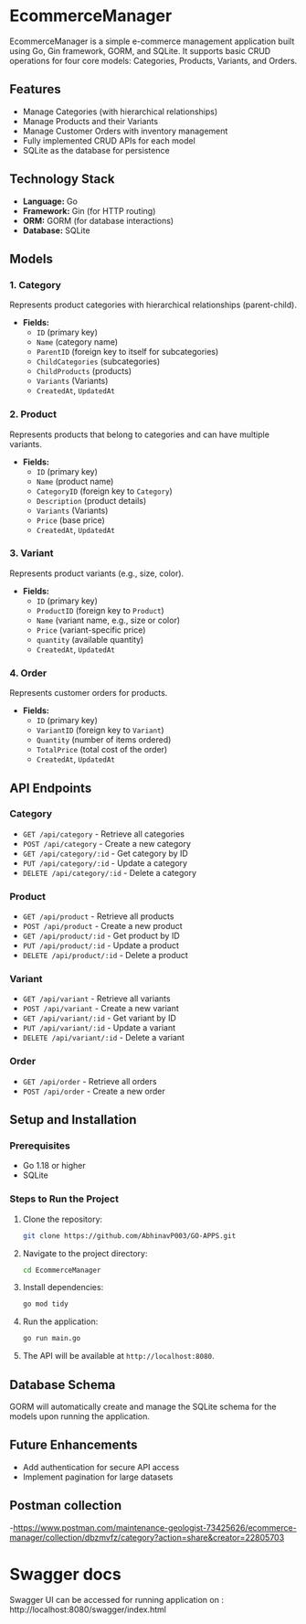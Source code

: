 # EcommerceManager

EcommerceManager is a simple e-commerce management application built using Go, Gin framework, GORM, and SQLite. It supports basic CRUD operations for four core models: Categories, Products, Variants, and Orders.

## Features

- Manage Categories (with hierarchical relationships)
- Manage Products and their Variants
- Manage Customer Orders with inventory management
- Fully implemented CRUD APIs for each model
- SQLite as the database for persistence

## Technology Stack

- **Language:** Go
- **Framework:** Gin (for HTTP routing)
- **ORM:** GORM (for database interactions)
- **Database:** SQLite

## Models

### 1. Category

Represents product categories with hierarchical relationships (parent-child).

- **Fields:**
  - `ID` (primary key)
  - `Name` (category name)
  - `ParentID` (foreign key to itself for subcategories)
  - `ChildCategories` (subcategories)
  - `ChildProducts` (products)
  - `Variants` (Variants)
  - `CreatedAt`, `UpdatedAt`

### 2. Product

Represents products that belong to categories and can have multiple variants.

- **Fields:**
  - `ID` (primary key)
  - `Name` (product name)
  - `CategoryID` (foreign key to `Category`)
  - `Description` (product details)
  - `Variants` (Variants)
  - `Price` (base price)
  - `CreatedAt`, `UpdatedAt`

### 3. Variant

Represents product variants (e.g., size, color).

- **Fields:**
  - `ID` (primary key)
  - `ProductID` (foreign key to `Product`)
  - `Name` (variant name, e.g., size or color)
  - `Price` (variant-specific price)
  - `quantity` (available quantity)
  - `CreatedAt`, `UpdatedAt`

### 4. Order

Represents customer orders for products.

- **Fields:**
  - `ID` (primary key)
  - `VariantID` (foreign key to `Variant`)
  - `Quantity` (number of items ordered)
  - `TotalPrice` (total cost of the order)
  - `CreatedAt`, `UpdatedAt`

## API Endpoints

### Category

- `GET /api/category` - Retrieve all categories
- `POST /api/category` - Create a new category
- `GET /api/category/:id` - Get category by ID
- `PUT /api/category/:id` - Update a category
- `DELETE /api/category/:id` - Delete a category

### Product

- `GET /api/product` - Retrieve all products
- `POST /api/product` - Create a new product
- `GET /api/product/:id` - Get product by ID
- `PUT /api/product/:id` - Update a product
- `DELETE /api/product/:id` - Delete a product

### Variant

- `GET /api/variant` - Retrieve all variants
- `POST /api/variant` - Create a new variant
- `GET /api/variant/:id` - Get variant by ID
- `PUT /api/variant/:id` - Update a variant
- `DELETE /api/variant/:id` - Delete a variant

### Order

- `GET /api/order` - Retrieve all orders
- `POST /api/order` - Create a new order

## Setup and Installation

### Prerequisites

- Go 1.18 or higher
- SQLite

### Steps to Run the Project

1. Clone the repository:
    ```bash
    git clone https://github.com/AbhinavP003/GO-APPS.git
    ```

2. Navigate to the project directory:
    ```bash
    cd EcommerceManager
    ```

3. Install dependencies:
    ```bash
    go mod tidy
    ```

4. Run the application:
    ```bash
    go run main.go
    ```

5. The API will be available at `http://localhost:8080`.

## Database Schema

GORM will automatically create and manage the SQLite schema for the models upon running the application.

## Future Enhancements

- Add authentication for secure API access
- Implement pagination for large datasets

## Postman collection

-https://www.postman.com/maintenance-geologist-73425626/ecommerce-manager/collection/dbzmvfz/category?action=share&creator=22805703


# Swagger docs
Swagger UI  can be accessed for running application on : 
http://localhost:8080/swagger/index.html
